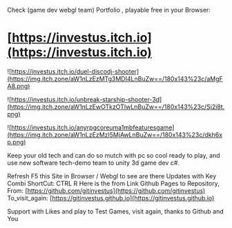  Check (game dev webgl team) Portfolio , playable free in your Browser:
# [https://investus.itch.io](https://investus.itch.io) 

![https://investus.itch.io/duel-discodj-shooter](https://img.itch.zone/aW1nLzEzMTg3MDI4LnBuZw==/180x143%23c/aMgFA8.png)

![https://investus.itch.io/unbreak-starship-shooter-3d](https://img.itch.zone/aW1nLzEwOTkzOTIwLnBuZw==/180x143%23c/Sj2i8t.png)

![https://investus.itch.io/anyrpgcoreuma1mbfeaturesgame](https://img.itch.zone/aW1nLzEzMzI5MjAwLnBuZw==/180x143%23c/dkh6xp.png)

Keep your old tech and can do so mutch with pc so cool ready to play, and use new software tech-demo team to unity 3d game dev c#.

Refresh F5 this Site in Browser / Webgl to see are there Updates with Key Combi ShortCut: CTRL R
Here is the from Link Github Pages to Repository, From: [https://github.com/gitinvestus](https://github.com/gitinvestus) To_visit_again: [https://gitinvestus.github.io](https://gitinvestus.github.io)

Support with Likes and play to Test Games, visit again, thanks to Github and You 

